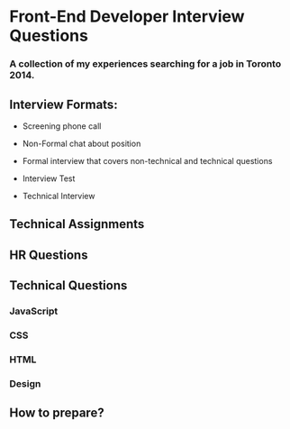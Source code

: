 Front-End Developer Interview Questions
=======================================

### A collection of my experiences searching for a job in Toronto 2014.



## Interview Formats:

* Screening phone call

* Non-Formal chat about position 
* Formal interview that covers non-technical and technical questions
* Interview Test
* Technical Interview

## Technical Assignments

## HR Questions

## Technical Questions

### JavaScript

### CSS

### HTML

### Design

## How to prepare?

